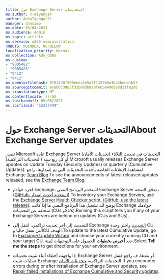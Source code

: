 ```yaml
---
title: حول Exchange Server التحديثات
ms.author: v-aiyengar
author: AshaIyengar21
manager: dansimp
ms.date: 03/04/2021
ms.audience: Admin
ms.topic: article
ms.service: o365-administration
ROBOTS: NOINDEX, NOFOLLOW
localization_priority: Normal
ms.collection: Adm_O365
ms.custom:
- "9005482"
- "9005483"
- "9413"
- "9412"
ms.openlocfilehash: 9f012d0f500eeec4e5a7f1152b9a3ba3bebe1b57
ms.sourcegitcommit: 6c6b0c3885f33b08db929fe0b6496508d31fa2d6
ms.translationtype: MT
ms.contentlocale: ar-SA
ms.lasthandoff: 05/06/2021
ms.locfileid: "52233449"
---
```

# <a name="about-exchange-server-updates"></a><span data-ttu-id="6113b-102">حول Exchange Server التحديثات</span><span class="sxs-lookup"><span data-stu-id="6113b-102">About Exchange Server updates</span></span>

<span data-ttu-id="6113b-103">تصدر Microsoft عادة Exchange Server التحديثات في تحديث الثلاثاء (تحديثات الأمان) أو كل ربع سنة (التحديثات التراكمية).</span><span class="sxs-lookup"><span data-stu-id="6113b-103">Microsoft usually releases Exchange Server updates on Update Tuesday (Security Updates) or quarterly (Cumulative Updates).</span></span> <span data-ttu-id="6113b-104">لمشاهدة الإعلانات الخاصة بأحدث التحديثات التي تم إصدارها، راجع Exchange [Team Blog](https://aka.ms/ehlo).</span><span class="sxs-lookup"><span data-stu-id="6113b-104">To see the announcements of latest released updates released, see the [Exchange Team Blog](https://aka.ms/ehlo).</span></span>

- <span data-ttu-id="6113b-105">لجرد خوادم Exchange، استخدم البرنامج النصي Exchange Server مدقق الصحة، [(GitHub، استخدم أحدث إصدار)](https://aka.ms/ExchangeHealthChecker).</span><span class="sxs-lookup"><span data-stu-id="6113b-105">To inventory your Exchange Servers, use the [Exchange Server Health Checker script, (GitHub, use the latest release)](https://aka.ms/ExchangeHealthChecker).</span></span> <span data-ttu-id="6113b-106">يوضح لك تشغيل هذا البرنامج النصي ما إذا كانت Exchange خوادمك متخلفة عن التحديثات (CUs وSUs).</span><span class="sxs-lookup"><span data-stu-id="6113b-106">Running this script tells you if any of your Exchange Servers are behind on updates (CUs and SUs).</span></span>

- <span data-ttu-id="6113b-107">للتحديث إلى آخر تحديث تراكمي، انتقل إلى Exchange [التحديث](https://aka.ms/ExchangeUpdateWizard) واختر وحدة CU التي تعمل حاليا وCU الهدف.</span><span class="sxs-lookup"><span data-stu-id="6113b-107">To update to the latest Cumulative Update, go to [Exchange Update Wizard](https://aka.ms/ExchangeUpdateWizard) and choose your currently running CU and your target CU.</span></span> <span data-ttu-id="6113b-108">حدد **أخبرني بخطوات** الحصول على التوجيهات لبيئة.</span><span class="sxs-lookup"><span data-stu-id="6113b-108">Select **Tell me the steps** to get directions for your environment.</span></span>

- <span data-ttu-id="6113b-109">إذا واجهت أخطاء أثناء تثبيت تحديثات Exchange Server أو بعدها، ف راجع فشل عمليات تثبيت Exchange التحديثات التراكمية [وتحديثات الأمان](https://docs.microsoft.com/exchange/troubleshoot/client-connectivity/exchange-security-update-issues).</span><span class="sxs-lookup"><span data-stu-id="6113b-109">If you encounter errors during or after installation of Exchange Server updates, see [Repair failed installations of Exchange Cumulative and Security updates](https://docs.microsoft.com/exchange/troubleshoot/client-connectivity/exchange-security-update-issues).</span></span>
